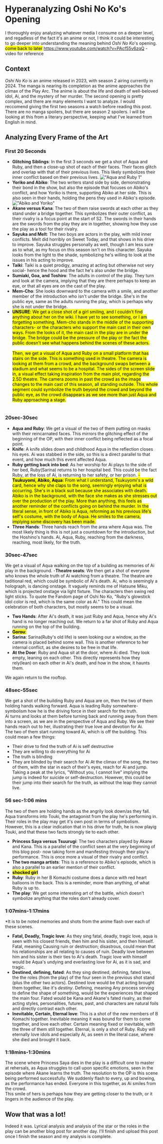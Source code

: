# Hyperanalyzing Oshi No Ko's Opening
I thoroughly enjoy analyzing whatever media I consume on a deeper level, and regadless of the fact it's an anime or not, I think it could be interesting to go deeper into understanding the meaning behind *Oshi No Ko*'s opening.
<mark>come back to later</mark>
https://www.youtube.com/watch?v=PAcf55v6zqQ - video for reference

## Context
*Oshi No Ko* is an anime released in 2023, with season 2 airing currently in 2024. The manga is nearing its completion as the anime approaches the climax of the Play Arc. 
The anime is about the life and death of well-beloved idol, Ai, and the mystery of her murder. The second opening is pretty complex, and there are many elements I want to analyze. 
I would reccomend giving the first two seasons a watch before reading this post. There are no manga spoilers, but there are season 2 spoilers.
I will be looking at this from a literary perspective, keeping what I've learned from English in mind.

## Analyzing Every Frame of the Art
### First 20 Seconds
- **Glitching Siblings**: In the first 3 seconds we get a shot of Aqua and Ruby, and then a close-up shot of each of their faces. Their faces glitch and overlap with that of their previous lives. This likely symbolizes their inner conflict based on their previous lives.
!["Aqua and Ruby 1"](https://github.com/CaptainSapphire/PH-s-Blog/blob/main/assets/October%202024/oshi-no-ko-assets/1.png?raw=true)
- **Yoriko and Abiko**: The two writers stand side by side, demonstrating their bond in the show, but also the episode that focuses on Abiko's conflict, and how Yoriko is there, supporting Abiko at her side. This is also seen in their hands, holding the pens they used in Abiko's episode.
!["Abiko and Yoriko"](https://github.com/CaptainSapphire/PH-s-Blog/blob/main/assets/October%202024/oshi-no-ko-assets/2.png?raw=true)
- **Akane versus Kana**: The two of them raise swords at each other as they stand under a bridge together. This symbolizes their outer conflict, as their rivalry is a focus point at the start of S2. The swords in their hands are the swords from the play they are in together, showing how they use the play as a tool for their rivalry. 
- **Sayuka and Melt**: The two boys are actors in the play, with mild inner conflicts. Melt did horribly on Sweet Today, and that shows in his drive to improve. Sayuka struggles personally as well, though I am less sure as to what, as my focus on this season isn't on this character. Sayuka looks from the light to the shade, symbolizing he's willing to look at the issues in his acting to improve.
- **Taiki**: Taiki is a quiet prodigy, amazing at acting but otherwise not very social- hence the hood and the fact he's also under the bridge.
- **Sumiaki, Goa, and Toshiro**: The adults in control of the play. They turn and look at the camera, implying that they are there perhaps to keep an eye, or that all eyes are on the cast of the play. 
- **Mem-Cho**: She looks downward to the camera with a smile, and another member of the introduction who isn't under the bridge. She's in the public eye, same as the adults running the play, which is perhaps why she is not under the bridge. 
- <mark>**UNSURE**: We get a close shot of a girl smiling, and I couldn't find anything about her on the wiki. I have yet to see something, or I am forgetting something. Mem-cho stands in the middle of the supporting characters- or the characters who support the main cast in their own ways.
From the looks of it, the main cast in the play are in under the bridge. The bridge could be the pressure of the play or the fact the public doesn't see what happens behind the scenes of these actors.  </mark>
<br><br>
<mark>Then, we get a visual of Aqua and Ruby on a small platform that has stairs on the side. This is something used in theatre. The camera is looking at them from a crowd, and the background swaps between a stadium and what seems to be a hospital. The sides of the screen slide in, a visual effect taking inspiration from the main plot, regarding the 2.5D theatre.
The camera zooms in past the crowd as the image changes to the main cast of this season, all standing outside. This whole segment could symbolize the truth beyond the crowd and beyond the public eye, as the crowd disappears as we see more than just Aqua and Ruby approaching a stage.</mark>
<br><br>
### 20sec-30sec
- **Aqua and Ruby**: We get a visual of the two of them putting on masks with their reincarnated faces. This mirrors the glitching effect of the beginning of the OP, with their inner conflict being reflected as a focal point.
- **Knife**: A knife slides down and childhood Aqua in the reflection closes his eyes. Ai was stabbed in the side, so this is a direct parallel to that event, and how much this event affected Aqua.
- **Ruby getting back into bed**: As her worship for Ai plays to the side of her bed, Ruby(Sarina) returns to her hospital bed. This could be the fact Ruby, at the loss of Ai, is returning to her safety, or her prison.
<mark>- **Tsukuyomi, Abiko, Aqua**: From what I understand, Tsukuyomi's a wild card, hence why she claps to the song, seemingly enjoying what is occurring. She's in a black suit because she associates with death. Abiko is in the background, with the face she makes as she stresses out over the production of the play. More than anything, this feels as another reminder of the conflicts going on behind the murder. In the literal sense, in front of Abiko is Aqua, reforming as his previous life's self's costume, with the body of Aqua. He smiles to the camera, implying some discovery has been made.
- **Three Hands**: Three hands reach from the area where Aqua was. The most likely thing is this is not just a countdown for the introduction, but the Hoshino's hands. Ai, Aqua, Ruby, reaching from the darkness, reaching, most likely, for the truth. 

### 30sec-47sec
We get a visual of Aqua walking on the top of a building as memories of Ai play in the background. 
-**Theatre seats**: We then get a shot of everyone who knows the whole truth of Ai watching from a theatre. The theatre are taditional red, which could be symbolic of Ai's death. Ai, who is seemingly a holograph, is dancing onstage. It vaguely reminds me of Hatsune Miku, which is projected onstage via light fixture. The characters then swing red light sticks. To quote the Fandom page of Oshi No Ko, "Ruby's glowstick idol color is red, which is the same color as Ai." This could mean the celebration of both characters, but mostly seems to be a visual. 
- **Two Hands**: After Ai's death, it was just Ruby and Aqua, hence why Ai's hand is no longer reaching out. 
We return to a far shot of Ruby and Aqua running on the top of the building.
-  <mark>**Gorou**:
- **Sarina**: Sarina(Ruby's old life) is seen looking our a window, as the camera is placed behind some wall. This is another reference to her internal conflict, as she desires to be free in that life.
- **At the Door**: Ruby and Aqua sit at the door, where Ai died. They look empty, leaning on each other. This directly represents how they rely(lean) on each other in Ai's death, and how in the show, it haunts them. 

We again return to the rooftop.

### 48sec-55sec
We get a shot of the building Ruby and Aqua are on, then the two of them holding hands walking forward. Aqua is leading Ruby somewhere- symbolism how he is the driving force in their search for the truth.<br>
Ai turns and looks at them before turning back and running away from them into a screen, as we are in the perspective of Aqua and Ruby. We see their hands reach out to her, illustrating their true love and devotion for Ai.<br>
The two of them start running toward Ai, which is off the building. This could mean a few things:
- Their drive to find the truth of Ai is self destructive
- They are willing to do everything for Ai
- The truth is blinding
- They are blinded by their search for Ai
At the climax of the song, the two of them, with the star in each of their's eyes, reach for Ai and jump. Taking a peak at the lyrics, "Without you, I cannot live" implying the jump is indeed for suicide or self-destruction. However, this could be their jump into their search for the truth, as without the leap they cannot live.

### 56 sec-1:06 mins
The two of them are holding hands as the angrily look down/as they fall. Aqua transforms into Touki, the antagonist from the play he's performing in. Their roles in the play may get it's own post in terms of symbolism. However, this is a clear indication that in his drive for truth, he is now playig Touki, and that these two facts strongly tie to each other. 
- **Princess Saya versus Tsuurugi**: The two characters played by Akane and Kana. This is a parallel of the conflict seen at the very beginning of this blog post- now taking form and manifesting through their play's performance. This is once more a visual of their rivalry and conflict.
- **The two manga artists**: This is a reference to Abiko's episode, which is also a parallel to an earlier mention of their conflict.
- <mark>**shocked girl**
- **Ruby**: Ruby in her B Komachi costume does a dance with red heart balloons in the back. This is a reminder, more than anything, of what Ruby is up to.
- **The play**: We get some interesting art of the battle, which doesn't symbolize anything that the roles don't already cover.

### 1:07mins-1:17mins
*It is to be noted memories and shots from the anime flash over each of these scenes.
- **Fatal, Deadly, Tragic love**: As they sing fatal, deadly, tragic love, aqua is seen with his closest friends, then him and his sister, and then himself. Fatal, meaning Causing ruin or destruction; disastrous, could mean that his relationships are all relating to causes of ruin. Deadly love between him and his sister is their ties to Ai's death. Tragic love with himself would be Aqua's undying and everlasting love for Ai, as it is sad, and tragic.
- **Destined, defining, fated**: As they sing destined, defining, fated love, the the roles (from the play) of the four seen in the previous shot stand (plus the other two actors). Destined love would be that acting brought them together, like it's *destiny*. Defining, meaning Any process serving to define the shape of something, would be the experiences that shaped the main four. Fated would be Kana and Akane's fated rivalry, as their acting styles, personalities, futures, past, and characters are natural foils and directly contrast each other. 
- **Inevitable, Certain, Eternal love**: This is a shot of the new members of B Komachi together. Inevitable meaning it was bound for them to come together, and love each other. Certain meaning fixed or inevitable, with the three of them still together. Eternal, is only a shot of Ruby. Ruby will eternally love idols and especially Ai, as seen in the literal case, where she died and brought it back. 

### 1:18mins-1:30mins
The scene where Princess Saya dies in the play is a difficult one to master at rehersals, as Aqua struggles to call upon specific emotions, seen in the episode where Akane learns the truth. The resolution to the OP is this scene being performed successfully. We suddenly flash to every, up and bowing, as the performance has ended. Everyone in this together, as Ai smiles from the crowd. <br>
This smile of hers is perhaps how they are getting closer to the truth, or it lingers in the audience of the play. 

## Wow that was a lot!
Indeed it was. Lyrical analysis and analysis of the star or the roles in the play can be another blog post for another day. I'll finish and upload this post once I finish the season and my analysis is complete. 
